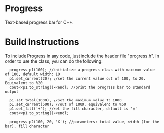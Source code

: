 # Progress
Text-based progress bar for C++.

# Build Instructions
To include Progress in any code, just include the header file "progress.h". In order to use the class, you can do the following:
```
  progress p1(100); //initialize a progress class with maximum value of 100, default width: 10
  p1.set_current(20); //set the current value out of 100, to 20. Equivalent to %20
  cout<<p1.to_string()<<endl; //print the progress bar to standard output
  
  p1.set_total(1000); //set the maximum value to 1000
  p1.set_current(500); //out of 1000, equivalent to %50
  p1.set_fill('+'); //set the fill character, default is '='
  cout<<p1.to_string()<<endl;
  
  progress p2(100, 20, 'X'); //parameters: total value, width (for the bar), fill character
```
